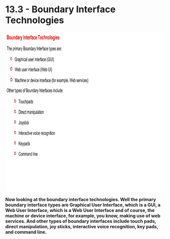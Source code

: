 # 13.3 - Boundary Interface Technologies

<img src="/images/13_03_01.jpg" width="800" height="500">

**Now looking at the boundary interface technologies. Well the primary boundary interface types are Graphical User Interface, which is a GUI, a Web User Interface, which is a Web User Interface and of course, the machine or device interface, for example, you know, making use of web services. And other types of boundary interfaces include touch pads, direct manipulation, joy sticks, interactive voice recognition, key pads, and command line.**